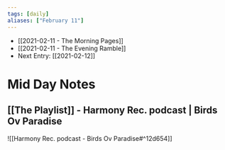 ```yaml
---
tags: [daily]
aliases: ["February 11"]
---
```


- [[2021-02-11 - The Morning Pages]]
- [[2021-02-11 - The Evening Ramble]]
- Next Entry: [[2021-02-12]]
# Mid Day Notes

## [[The Playlist]] - Harmony Rec. podcast | Birds Ov Paradise

![[Harmony Rec. podcast - Birds Ov Paradise#^12d654]]
